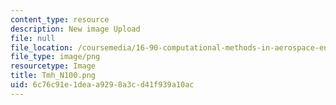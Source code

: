 ```yaml
---
content_type: resource
description: New image Upload
file: null
file_location: /coursemedia/16-90-computational-methods-in-aerospace-engineering-spring-2014/6c76c91e1deaa9298a3cd41f939a10ac_Tmh_N100.png
file_type: image/png
resourcetype: Image
title: Tmh_N100.png
uid: 6c76c91e-1dea-a929-8a3c-d41f939a10ac
---
```

